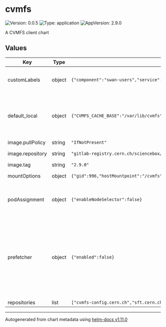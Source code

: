 # cvmfs

![Version: 0.0.5](https://img.shields.io/badge/Version-0.0.5-informational?style=flat-square) ![Type: application](https://img.shields.io/badge/Type-application-informational?style=flat-square) ![AppVersion: 2.9.0](https://img.shields.io/badge/AppVersion-2.9.0-informational?style=flat-square)

A CVMFS client chart

## Values

| Key | Type | Default | Description |
|-----|------|---------|-------------|
| customLabels | object | `{"component":"swan-users","service":"swan"}` | Custom labels to identify cvmfs pod.    They are used by node selection, if enabled (see above).    Label nodes accordingly to avoid scheduling problems. |
| default_local | object | `{"CVMFS_CACHE_BASE":"/var/lib/cvmfs","CVMFS_DNS_MIN_TTL":300,"CVMFS_HTTP_PROXY":"DIRECT","CVMFS_QUOTA_LIMIT":20000}` | cvmfs configuration common to all repositories stored as key:value pairs      Documentation at:     - https://cvmfs.readthedocs.io/en/stable/cpt-configure.html     - https://cvmfs.readthedocs.io/en/stable/apx-parameters.html#client-parameters |
| image.pullPolicy | string | `"IfNotPresent"` | image pull policy |
| image.repository | string | `"gitlab-registry.cern.ch/sciencebox/docker-images/cvmfs"` | Docker image repository for the CVMFS image |
| image.tag | string | `"2.9.0"` | image tag for cvmfs image |
| mountOptions | object | `{"gid":996,"hostMountpoint":"/cvmfs","uid":998}` | Additional mount options common to all repositories |
| podAssignment | object | `{"enableNodeSelector":false}` | Assign cvmfs pod to a node with a specific label.    If true, it will be deployed only on nodes labeled as per customLabels (see below).    If false, it will be deployed on all nodes of the cluster (it is a daemonSet). |
| prefetcher | object | `{"enabled":false}` | Prefetch from cvmfs repos to keep client cache warm     Parameters:      - enabled: Boolean to enable/disable prefetcher. Defaults to false      - jobs: List of commands to execute in crond format     'cat_readme' is the name of a sample prefetching job with the following properties      - command: The command to be executed -- In this case, a simple cat of a file      - user: The user executing the command (Default: root)      - minute, hour, day, month, weekday: When to executre the command as per cron file format (Default: *, aka every minute) |
| repositories | list | `["cvmfs-config.cern.ch","sft.cern.ch","sft-nightlies.cern.ch"]` | Repositories to be mounted by cvmfs pod. |

----------------------------------------------
Autogenerated from chart metadata using [helm-docs v1.11.0](https://github.com/norwoodj/helm-docs/releases/v1.11.0)
